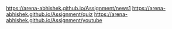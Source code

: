  https://arena-abhishek.github.io/Assignment/news1
  https://arena-abhishek.github.io/Assignment/quiz
   https://arena-abhishek.github.io/Assignment/youtube
   
